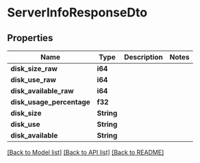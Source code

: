 # ServerInfoResponseDto

## Properties

Name | Type | Description | Notes
------------ | ------------- | ------------- | -------------
**disk_size_raw** | **i64** |  | 
**disk_use_raw** | **i64** |  | 
**disk_available_raw** | **i64** |  | 
**disk_usage_percentage** | **f32** |  | 
**disk_size** | **String** |  | 
**disk_use** | **String** |  | 
**disk_available** | **String** |  | 

[[Back to Model list]](../README.md#documentation-for-models) [[Back to API list]](../README.md#documentation-for-api-endpoints) [[Back to README]](../README.md)


